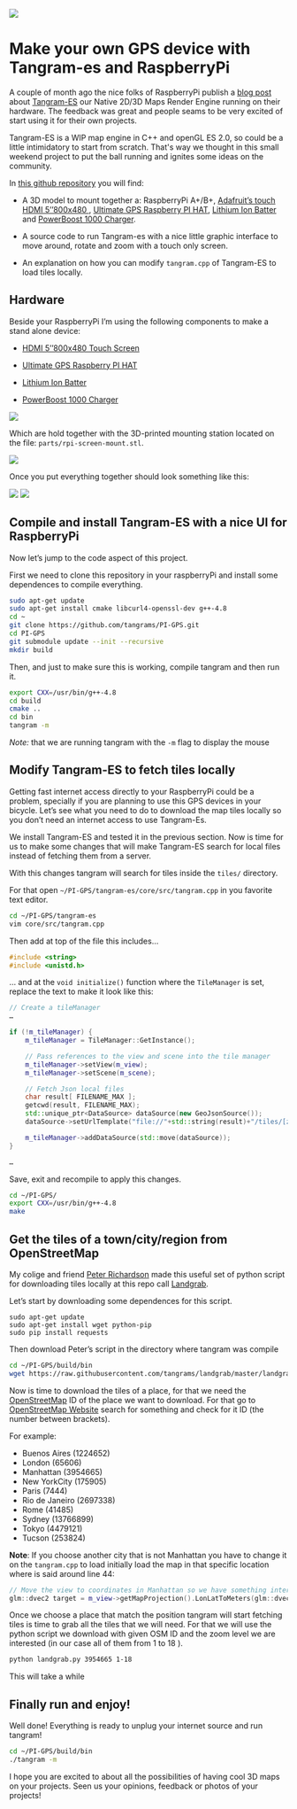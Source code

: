 
![](imgs/ui.gif)

# Make your own GPS device with Tangram-es and RaspberryPi

A couple of month ago the nice folks of RaspberryPi publish a [blog post](https://www.raspberrypi.org/tangram-an-open-source-map-rendering-library/) about [Tangram-ES](https://github.com/tangrams/tangram-es) our Native 2D/3D Maps Render Engine running on their hardware. The feedback was great and people seams to be very excited of start using it for their own projects.

Tangram-ES is a WIP map engine in C++ and openGL ES 2.0, so could be a little intimidatory to start from scratch. That's way we thought in this small weekend project to put the ball running and ignites some ideas on the community.

In [this github repository](https://github.com/tangrams/PI-GPS) you will find:

- A 3D model to mount together a: RaspberryPi A+/B+, [Adafruit’s touch HDMI 5’’800x480 ](https://www.adafruit.com/product/2260), [Ultimate GPS Raspberry PI HAT](https://www.adafruit.com/products/2324), [Lithium Ion Batter](https://www.adafruit.com/products/353) and [PowerBoost 1000 Charger](https://www.adafruit.com/products/2465).

- A source code to run Tangram-es with a nice little graphic interface to move around, rotate and zoom with a touch only screen.

- An explanation on how you can modify ```tangram.cpp``` of Tangram-ES to load tiles locally.

## Hardware

Beside your RaspberryPi I’m using the following components to make a stand alone device:

- [HDMI 5’’800x480 Touch Screen](https://www.adafruit.com/product/2260)

- [Ultimate GPS Raspberry PI HAT](https://www.adafruit.com/products/2324)

- [Lithium Ion Batter](https://www.adafruit.com/products/353) 

- [PowerBoost 1000 Charger](https://www.adafruit.com/products/2465)

![](imgs/hardware.jpg)

Which are hold together with the 3D-printed mounting station located on the file: ```parts/rpi-screen-mount.stl```.

![](imgs/mount.png)

Once you put everything together should look something like this:

![](imgs/front.jpg)
![](imgs/back.jpg)

## Compile and install Tangram-ES with a nice UI for RaspberryPi

Now let’s jump to the code aspect of this project.

First we need to clone this repository in your raspberryPi and install some dependences to compile everything.

```bash
sudo apt-get update
sudo apt-get install cmake libcurl4-openssl-dev g++-4.8
cd ~
git clone https://github.com/tangrams/PI-GPS.git
cd PI-GPS
git submodule update --init --recursive
mkdir build
```

Then, and just to make sure this is working, compile tangram and then run it.

```bash
export CXX=/usr/bin/g++-4.8
cd build
cmake ..
cd bin
tangram -m
```

*Note:* that we are running tangram with the ```-m``` flag to display the mouse

## Modify Tangram-ES to fetch tiles locally

Getting fast internet access directly to your RaspberryPi could be a problem, specially if you are planning to use this GPS devices in your bicycle. Let’s see what you need to do to download the map tiles locally so you don’t need an internet access to use Tangram-Es.

We install Tangram-ES and tested it in the previous section. Now is time for us to make some changes that will make Tangram-ES search for local files instead of fetching them from a server.

With this changes tangram will search for tiles inside the ```tiles/``` directory.

For that open ```~/PI-GPS/tangram-es/core/src/tangram.cpp``` in you favorite text editor.

```bash
cd ~/PI-GPS/tangram-es
vim core/src/tangram.cpp
```

Then add at top of the file this includes…

```cpp
#include <string>
#include <unistd.h>
```

… and at the ```void initialize()``` function where the ```TileManager``` is set, replace the text to make it look like this:

```cpp
// Create a tileManager
…

if (!m_tileManager) {
    m_tileManager = TileManager::GetInstance();

    // Pass references to the view and scene into the tile manager
    m_tileManager->setView(m_view);
    m_tileManager->setScene(m_scene);

    // Fetch Json local files
    char result[ FILENAME_MAX ];
    getcwd(result, FILENAME_MAX);
    std::unique_ptr<DataSource> dataSource(new GeoJsonSource());
    dataSource->setUrlTemplate("file://"+std::string(result)+"/tiles/[z]-[x]-[y].json");

    m_tileManager->addDataSource(std::move(dataSource));
}

…
```

Save, exit and recompile to apply this changes.

```bash
cd ~/PI-GPS/
export CXX=/usr/bin/g++-4.8
make
```

## Get the tiles of a town/city/region from OpenStreetMap 

My colige and friend [Peter Richardson](https://twitter.com/meetar) made this useful set of python script for downloading tiles locally at this repo call [Landgrab](https://github.com/tangrams/landgrab). 

Let’s start by downloading some dependences for this script.

```
sudo apt-get update
sudo apt-get install wget python-pip
sudo pip install requests
```

Then download Peter’s script in the directory where tangram was compile

```bash
cd ~/PI-GPS/build/bin
wget https://raw.githubusercontent.com/tangrams/landgrab/master/landgrab.py
```

Now is time to download the tiles of a place, for that we need the [OpenStreetMap](http://www.openstreetmap.org/) ID of the place we want to download. For that go to [OpenStreetMap Website](http://www.openstreetmap.org/) search for something and check for it ID (the number between brackets).

For example:

* Buenos Aires (1224652)
* London (65606)
* Manhattan (3954665)
* New YorkCity (175905)
* Paris (7444)
* Rio de Janeiro (2697338)
* Rome (41485)
* Sydney (13766899)
* Tokyo (4479121)
* Tucson (253824)

**Note**: If you choose another city that is not Manhattan you have to change it on the ```tangram.cpp``` to load initially load the map in that specific location where is said around line 44:

```cpp
// Move the view to coordinates in Manhattan so we have something interesting to test
glm::dvec2 target = m_view->getMapProjection().LonLatToMeters(glm::dvec2(-74.00796, 40.70361));
```

Once we choose a place that match the position tangram will start fetching tiles is time to grab all the tiles that we will need. For that we will use the python script we download with given OSM ID and the zoom level we are interested (in our case all of them from 1 to 18 ).

```bash
python landgrab.py 3954665 1-18
```

This will take a while 

## Finally run and enjoy!

Well done! Everything is ready to unplug your internet source and run tangram! 

```bash
cd ~/PI-GPS/build/bin
./tangram -m
```

I hope you are excited to about all the possibilities of having cool 3D maps on your projects. Seen us your opinions, feedback or photos of your projects!
